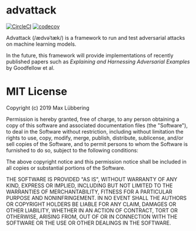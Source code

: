 # advattack

[![CircleCI](https://circleci.com/gh/le1nux/advattack.svg?style=svg)](https://circleci.com/gh/le1nux/advattack)
[![codecov](https://codecov.io/gh/le1nux/advattack/branch/master/graph/badge.svg)](https://codecov.io/gh/le1nux/advattack)

Advattack (/ædvəˈtæk/) is a  framework to run and test adversarial attacks on machine learning models.

In the future, this framework will provide implementations of recently published papers such as *Explaining and Harnessing Adversarial Examples* by Goodfellow et al. 

# MIT License

Copyright (c) 2019 Max Lübbering

Permission is hereby granted, free of charge, to any person obtaining a copy
of this software and associated documentation files (the "Software"), to deal
in the Software without restriction, including without limitation the rights
to use, copy, modify, merge, publish, distribute, sublicense, and/or sell
copies of the Software, and to permit persons to whom the Software is
furnished to do so, subject to the following conditions:

The above copyright notice and this permission notice shall be included in all
copies or substantial portions of the Software.

THE SOFTWARE IS PROVIDED "AS IS", WITHOUT WARRANTY OF ANY KIND, EXPRESS OR
IMPLIED, INCLUDING BUT NOT LIMITED TO THE WARRANTIES OF MERCHANTABILITY,
FITNESS FOR A PARTICULAR PURPOSE AND NONINFRINGEMENT. IN NO EVENT SHALL THE
AUTHORS OR COPYRIGHT HOLDERS BE LIABLE FOR ANY CLAIM, DAMAGES OR OTHER
LIABILITY, WHETHER IN AN ACTION OF CONTRACT, TORT OR OTHERWISE, ARISING FROM,
OUT OF OR IN CONNECTION WITH THE SOFTWARE OR THE USE OR OTHER DEALINGS IN THE
SOFTWARE.
